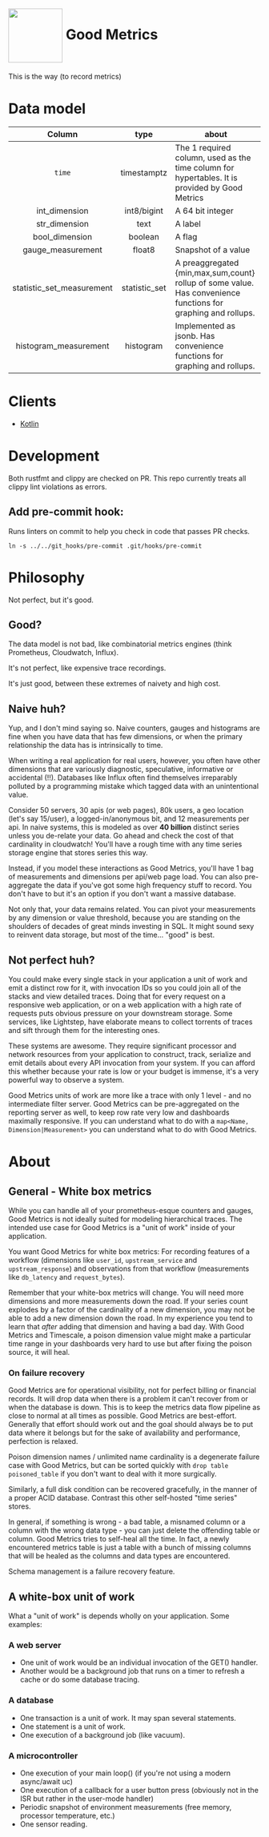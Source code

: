 # <img src="https://user-images.githubusercontent.com/3454741/151748581-1ad6c34c-f583-4813-b878-d19c98ec3427.png" width="108em" align="center"/> Good Metrics

This is the way (to record metrics)


# Data model

| Column                    | type          | about  |
| :-----:                   | :--:          | ---    |
| `time`                    | timestamptz   | The 1 required column, used as the time column for hypertables. It is provided by Good Metrics |
| int_dimension             | int8/bigint   | A 64 bit integer |
| str_dimension             | text          | A label |
| bool_dimension            | boolean       | A flag |
| gauge_measurement         | float8        | Snapshot of a value |
| statistic_set_measurement | statistic_set | A preaggregated {min,max,sum,count} rollup of some value. Has convenience functions for graphing and rollups. |
| histogram_measurement     | histogram     | Implemented as jsonb. Has convenience functions for graphing and rollups. |

# Clients
* [Kotlin](https://github.com/WarriorOfWire/goodmetrics_kotlin)

# Development
Both rustfmt and clippy are checked on PR. This repo currently treats all clippy lint violations as errors.

## Add pre-commit hook:
Runs linters on commit to help you check in code that passes PR checks.
```
ln -s ../../git_hooks/pre-commit .git/hooks/pre-commit
```

# Philosophy

Not perfect, but it's good.

## Good?
The data model is not bad, like combinatorial metrics engines (think
Prometheus, Cloudwatch, Influx).

It's not perfect, like expensive trace recordings.

It's just good, between these extremes of naivety and high cost.

## Naive huh?
Yup, and I don't mind saying so. Naive counters, gauges and histograms
are fine when you have data that has few dimensions, or when the primary
relationship the data has is intrinsically to time.

When writing a real application for real users, however, you often have
other dimensions that are variously diagnostic, speculative, informative
or accidental (!!). Databases like Influx often find themselves
irreparably polluted by a programming mistake which tagged data with an
unintentional value.

Consider 50 servers, 30 apis (or web pages), 80k users, a geo location
(let's say 15/user), a logged-in/anonymous bit, and 12 measurements per
api. In naive systems, this is modeled as over **40 billion** distinct
series unless you de-relate your data. Go ahead and check the cost of
that cardinality in cloudwatch! You'll have a rough time with any time
series storage engine that stores series this way.

Instead, if you model these interactions as Good Metrics, you'll have
1 bag of measurements and dimensions per api/web page load. You can also
pre-aggregate the data if you've got some high frequency stuff to record.
You don't have to but it's an option if you don't want a massive database.

Not only that, your data remains related. You can pivot your measurements
by any dimension or value threshold, because you are standing on the shoulders
of decades of great minds investing in SQL. It might sound sexy to reinvent
data storage, but most of the time... "good" is best.

## Not perfect huh?
You could make every single stack in your application a unit of work and emit
a distinct row for it, with invocation IDs so you could join all of the stacks
and view detailed traces. Doing that for every request on a responsive web
application, or on a web application with a high rate of requests puts obvious
pressure on your downstream storage. Some services, like Lightstep, have elaborate
means to collect torrents of traces and sift through them for the interesting ones.

These systems are awesome. They require significant processor and network resources
from your application to construct, track, serialize and emit details about every
API invocation from your system. If you can afford this whether because your rate is
low or your budget is immense, it's a very powerful way to observe a system.

Good Metrics units of work are more like a trace with only 1 level - and no
intermediate filter server. Good Metrics can be pre-aggregated on the reporting
server as well, to keep row rate very low and dashboards maximally responsive.
If you can understand what to do with a `map<Name, Dimension|Measurement>` you
can understand what to do with Good Metrics.

# About
## General - White box metrics
While you can handle all of your prometheus-esque counters and gauges,
Good Metrics is not ideally suited for modeling hierarchical traces.
The intended use case for Good Metrics is a "unit of work" inside of
your application.

You want Good Metrics for white box metrics: For recording features of a
workflow (dimensions like `user_id`, `upstream_service` and `upstream_response`)
and observations from that workflow (measurements like `db_latency` and
`request_bytes`).

Remember that your white-box metrics will change. You will need more dimensions
and more measurements down the road. If your series count explodes by a factor
of the cardinality of a new dimension, you may not be able to add a new dimension
down the road. In my experience you tend to learn that _after_ adding that dimension
and having a bad day. With Good Metrics and Timescale, a poison dimension value
might make a particular time range in your dashboards very hard to use but after
fixing the poison source, it will heal.

### On failure recovery
Good Metrics are for operational visibility, not for perfect billing or financial
records. It will drop data when there is a problem it can't recover from or when
the database is down. This is to keep the metrics data flow pipeline as close to
normal at all times as possible. Good Metrics are best-effort. Generally that
effort should work out and the goal should always be to put data where it belongs
but for the sake of availability and performance, perfection is relaxed.

Poison dimension names / unlimited name cardinality is a degenerate failure case
with Good Metrics, but can be sorted quickly with `drop table poisoned_table` if
you don't want to deal with it more surgically.

Similarly, a full disk condition can be recovered gracefully, in the manner of a
proper ACID database. Contrast this other self-hosted "time series" stores.

In general, if something is wrong - a bad table, a misnamed column or a column
with the wrong data type - you can just delete the offending table or column.
Good Metrics tries to self-heal all the time. In fact, a newly encountered metrics
table is just a table with a bunch of missing columns that will be healed as the
columns and data types are encountered.

Schema management is a failure recovery feature.

## A white-box unit of work
What a "unit of work" is depends wholly on your application. Some examples:

### A web server
* One unit of work would be an individual invocation of the GET() handler.
* Another would be a background job that runs on a timer to refresh a cache
  or do some database tracing.

### A database
* One transaction is a unit of work. It may span several statements.
* One statement is a unit of work.
* One execution of a background job (like vacuum).

### A microcontroller
* One execution of your main loop() (if you're not using a modern async/await uc)
* One execution of a callback for a user button press (obviously not in the ISR
  but rather in the user-mode handler)
* Periodic snapshot of environment measurements (free memory, processor 
  temperature, etc.)
* One sensor reading.
